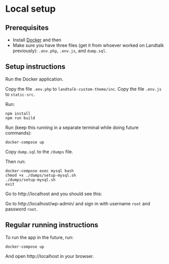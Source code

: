 # Local setup
## Prerequisites
- Install [Docker](https://www.docker.com) and then 
- Make sure you have three files (get it from whoever worked on Landtalk previously): `.env.php`, `.env.js`, and `dump.sql`.

## Setup instructions

Run the Docker application.

Copy the file `.env.php` to `landtalk-custom-theme/inc`.
Copy the file `.env.js` to `static-src`.

Run:
```
npm install
npm run build
```

Run (keep this running in a separate terminal while doing future commands):
```
docker-compose up
```

Copy `dump.sql` to the `/dumps` file.

Then run:
```
docker-compose exec mysql bash
chmod +x ./dumps/setup-mysql.sh
./dumps/setup-mysql.sh
exit
```

Go to http://localhost and you should see this:



Go to http://localhost/wp-admin/ and sign in with username `root` and password `root`.

## Regular running instructions
To run the app in the future, run:
```
docker-compose up
```
And open http://localhost in your browser.